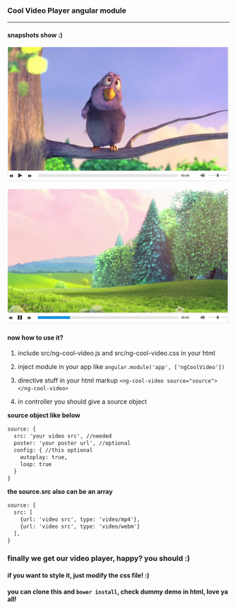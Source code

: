 ### Cool Video Player angular module

*********

#### snapshots show :)

![snap1](./snapshot/snap1.png)

![snap2](./snapshot/snap2.png)


#### now how to use it?

1. include src/ng-cool-video.js and src/ng-cool-video.css in your html

2. inject module in your app like `angular.module('app', ['ngCoolVideo'])`

3. directive stuff in your html markup `<ng-cool-video source="source"></ng-cool-video>`

4. in controller you should give a source object     

**source object like below**


    source: {
      src: 'your video src', //needed
      poster: 'your poster url', //optional
      config: { //this optional
        autoplay: true,
        loop: true
      }
    }

**the source.src also can be an array**

    source: {
      src: [
        {url: 'video src', type: 'video/mp4'},
        {url: 'video src', type: 'video/webm'}
      ],
    }

### finally we get our video player, happy? you should :)

#### if you want to style it, just modify the css file! :)
#### you can clone this and `bower install`, check dummy demo in html, love ya all!
